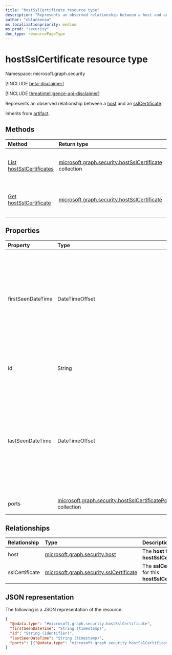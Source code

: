 ```yaml
---
title: "hostSslCertificate resource type"
description: "Represents an observed relationship between a host and an sslCertificate."
author: "nblankenau"
ms.localizationpriority: medium
ms.prod: "security"
doc_type: resourcePageType
---
```


# hostSslCertificate resource type

Namespace: microsoft.graph.security

[!INCLUDE [beta-disclaimer](../../includes/beta-disclaimer.md)]

[!INCLUDE [threatintelligence-api-disclaimer](../../includes/threatintelligence-api-disclaimer.md)]

Represents an observed relationship between a [host](../resources/security-host.md) and an [sslCertificate](../resources/security-sslcertificate.md).

Inherits from [artifact](../resources/security-artifact.md).

## Methods

|Method|Return type|Description|
|:---|:---|:---|
|[List hostSslCertificates](../api/security-host-list-sslcertificates.md)|[microsoft.graph.security.hostSslCertificate](../resources/security-hostsslcertificate.md) collection|Get a list of [hostSslCertificate](../resources/security-hostsslcertificate.md) objects from the [host](../resources/security-host.md) navigation property.|
|[Get hostSslCertificate](../api/security-hostsslcertificate-get.md)|[microsoft.graph.security.hostSslCertificate](../resources/security-hostsslcertificate.md)|Get the properties and relationships of a [hostSslCertificate](../resources/security-hostsslcertificate.md) object.|

## Properties

|Property|Type|Description|
|:---|:---|:---|
|firstSeenDateTime|DateTimeOffset|The first date and time that this **hostSslCertificate** was observed. The Timestamp type represents date and time information using ISO 8601 format and is always in UTC time. For example, midnight UTC on Jan 1, 2014 is `2014-01-01T00:00:00Z`.|
|id|String|The system-generated ID for this **hostSslCertificate**. Inherited from [artifact](../resources/security-artifact.md).|
|lastSeenDateTime|DateTimeOffset|The most recent date and time that this **hostSslCertificate** was observed. The Timestamp type represents date and time information using ISO 8601 format and is always in UTC time. For example, midnight UTC on Jan 1, 2014 is `2014-01-01T00:00:00Z`.|
|ports|[microsoft.graph.security.hostSslCertificatePort](../resources/security-hostsslcertificateport.md) collection|The ports related with this **hostSslCertificate**.|

## Relationships

|Relationship|Type|Description|
|:---|:---|:---|
|host|[microsoft.graph.security.host](../resources/security-host.md)|The **host** for this **hostSslCertificate**.|
|sslCertificate|[microsoft.graph.security.sslCertificate](../resources/security-sslcertificate.md)|The **sslCertificate** for this **hostSslCertificate**.|

## JSON representation

The following is a JSON representation of the resource.

<!-- {
  "blockType": "resource",
  "keyProperty": "id",
  "@odata.type": "microsoft.graph.security.hostSslCertificate",
  "baseType": "microsoft.graph.security.artifact",
  "openType": false
}
-->
``` json
{
  "@odata.type": "#microsoft.graph.security.hostSslCertificate",
  "firstSeenDateTime": "String (timestamp)",
  "id": "String (identifier)",
  "lastSeenDateTime": "String (timestamp)",
  "ports": [{"@odata.type": "microsoft.graph.security.hostSslCertificatePort"}]
}
```
